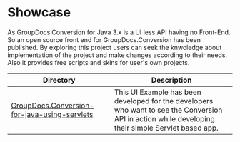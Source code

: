# Showcase

As GroupDocs.Conversion for Java 3.x is a UI less API having no Front-End. So an open source front end for GroupDocs.Conversion has been published. By exploring this project users can seek the knwoledge about implementation of the project and make changes according to their needs. Also it provides free scripts and skins for user's own projects.


Directory | Description
--------- | -----------
[GroupDocs.Conversion-for-java-using-servlets](https://github.com/groupdocs-conversion/GroupDocs.Conversion-for-Java/tree/master/Showcases/GroupDocs.Conversion-for-java-using-servlets)  |This UI Example has been developed for the developers who want to see the Conversion API in action while developing their simple Servlet based app.
